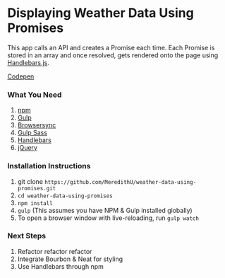 # Displaying Weather Data Using Promises

This app calls an API and creates a Promise each time. Each Promise is stored in an array and once resolved, gets rendered onto the page using [Handlebars.js](http://handlebarsjs.com/).

[Codepen](http://codepen.io/MeredithU/pen/xZRpJo)

### What You Need

1. [npm](https://www.npmjs.com/)
2. [Gulp](http://gulpjs.com/)
3. [Browsersync](https://www.browsersync.io/docs/gulp/)
4. [Gulp Sass](https://www.npmjs.com/package/gulp-sass)
5. [Handlebars](http://handlebarsjs.com/)
6. [jQuery](https://jquery.com/)

### Installation Instructions

1. git clone ``https://github.com/MeredithU/weather-data-using-promises.git``
2. ``cd weather-data-using-promises``
3. ``npm install``
4. ``gulp`` (This assumes you have NPM & Gulp installed globally)
5.  To open a browser window with live-reloading, run ``gulp watch``

### Next Steps

1. Refactor refactor refactor
2. Integrate Bourbon & Neat for styling
3. Use Handlebars through npm